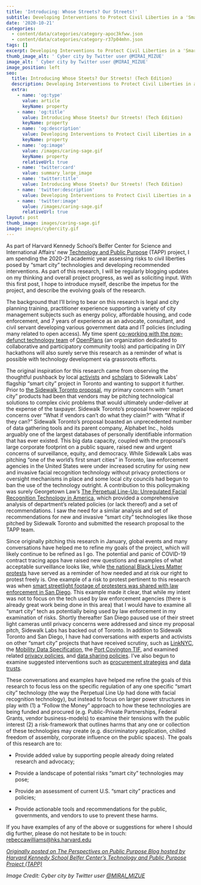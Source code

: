 ```yaml
---
title: 'Introducing: Whose Streets? Our Streets!'
subtitle: Developing Interventions to Protect Civil Liberties in a 'Smart City'
date: '2020-10-21'
categories:
  - content/data/categories/category-apoc3kfww.json
  - content/data/categories/category-r37p04mhn.json
tags: []
excerpt: Developing Interventions to Protect Civil Liberties in a 'Smart City'
thumb_image_alt: ' Cyber city by Twitter user @MIRAI_MIZUE'
image_alt: ' Cyber city by Twitter user @MIRAI_MIZUE'
image_position: left
seo:
  title: Introducing Whose Steets? Our Streets! (Tech Edition)
  description: Developing Interventions to Protect Civil Liberties in a 'Smart City'
  extra:
    - name: 'og:type'
      value: article
      keyName: property
    - name: 'og:title'
      value: Introducing Whose Steets? Our Streets! (Tech Edition)
      keyName: property
    - name: 'og:description'
      value: Developing Interventions to Protect Civil Liberties in a 'Smart City'
      keyName: property
    - name: 'og:image'
      value: /images/caring-sage.gif
      keyName: property
      relativeUrl: true
    - name: 'twitter:card'
      value: summary_large_image
    - name: 'twitter:title'
      value: Introducing Whose Steets? Our Streets! (Tech Edition)
    - name: 'twitter:description'
      value: Developing Interventions to Protect Civil Liberties in a 'Smart City'
    - name: 'twitter:image'
      value: /images/caring-sage.gif
      relativeUrl: true
layout: post
thumb_image: images/caring-sage.gif
image: images/cybercity.gif
---
```

As part of Harvard Kennedy School’s Belfer Center for Science and International Affairs’ new [ Technology and Public Purpose](https://medium.com/r/?url=httpsundefined2Fundefined2Fproject%2Ftechnology-and-public-purpose) (TAPP) project, I am spending the 2020-21 academic year assessing risks to civil liberties posed by “smart city” technologies and developing recommended interventions. As part of this research, I will be regularly blogging updates on my thinking and overall project progress, as well as soliciting input. With this first post, I hope to introduce myself, describe the impetus for the project, and describe the evolving goals of the research.

The background that I’ll bring to bear on this research is legal and city planning training, practitioner experience supporting a variety of
city management subjects such as energy policy, affordable housing, and code enforcement, and 7 years of experience as an advocate, consultant,
and civil servant developing various government data and IT policies (including many related to open access). My time spent [co-working with the now-defunct technology team](https://github.com/openplans/history-of) of [OpenPlans](https://www.openplans.org/) (an organization dedicated to collaborative and participatory community tools) and participating in DIY hackathons will also surely serve this research as a reminder of what is possible with technology development via grassroots efforts.

The original inspiration for this research came from observing the thoughtful pushback by local [activists](https://www.blocksidewalk.ca/) and [scholars](https://some-thoughts.org/) to Sidewalk Labs’ flagship “smart city” project in Toronto and wanting to support it further. Prior to [the Sidewalk Toronto proposal](https://www.sidewalktoronto.ca/), my primary concern with “smart city” products had been that vendors may be pitching technological solutions to complex civic problems that
would ultimately under-deliver at the expense of the taxpayer. Sidewalk Toronto’s proposal however replaced concerns over “What if vendors can’t do what they claim?” with “What if they can?” Sidewalk Toronto’s proposal boasted an unprecedented number of data gathering tools and its parent company, Alphabet Inc., holds arguably one of the largest databases of personally identifiable information that has ever existed.
This big data capacity, coupled with the proposal’s large corporate footprint on a public square, raised new and urgent concerns of surveillance, equity, and democracy. While Sidewalk Labs was pitching “one of the world’s first smart cities” in Toronto, law enforcement agencies in the United States were under increased scrutiny for using new and invasive facial recognition technology without privacy
protections or oversight mechanisms in place and some local city councils had begun to ban the use of the technology outright. A
contribution to this policymaking was surely Georgetown Law’s [The Perpetual Line-Up: Unregulated  Facial Recognition Technology in America](https://www.perpetuallineup.org/sites/default/files/2016-12/Theundefined20Line-Upundefined20Centerundefined20Privacyundefined20Technologyundefined20Georgetownundefined20-%20121616.pdf),
which provided a comprehensive analysis of department’s related policies (or lack thereof) and a set of recommendations. I saw the need
for a similar analysis and set of recommendations for new and invasive “smart city” technologies like those pitched by Sidewalk Toronto and submitted the research proposal to the TAPP team.

Since originally pitching this research in January, global events and many conversations have helped me to refine my goals of the project,
which will likely continue to be refined as I go. The potential and panic of COVID-19 contract tracing apps have raised new questions and
examples of what acceptable surveillance looks like, while [the national Black Lives Matter protests](https://www.nytimes.com/interactive/2020/07/03/us/george-floyd-protests-crowd-size.html) have served as a reminder of how needed and at risk our right to protest freely is. One example of a risk to protest pertinent to this research was when [smart streetlight footage of protesters was shared with law enforcement in San Diego](https://www.voiceofsandiego.org/topics/government/police-used-smart-streetlight-footage-to-investigate-protesters/). This example made it clear, that while my intent was not to focus on the tech used by law enforcement agencies (there is already great work being done in this area) that I would have to examine all “smart city” tech as potentially being used by law enforcement in my examination of risks. Shortly thereafter San Diego paused use of their street light cameras until privacy concerns were addressed and since my proposal pitch, Sidewalk Labs has backed out of Toronto. In addition to Sidewalk
Toronto and San Diego, I have had conversations with experts and activists on other “smart city” projects that have received scrutiny,
such as [LinkNYC](https://www.link.nyc/), the [Mobility Data Specification](https://ladot.io/wp-content/uploads/2018/12/What-is-MDS-Cities.pdf), the [Port Covington TIF](https://pc.city/), and examined related [privacy policies](https://www.link.nyc/privacy-policy.html), and [data sharing policies](https://www.sandiego.gov/sites/default/files/police_department_procedure_on_streetlights_technology.pdf). I’ve also begun to examine suggested interventions such as [procurement strategies](https://monum.github.io/playbook/) and [data trusts](https://www.sciencedirect.com/science/article/abs/pii/S0736585320301155).

These conversations and examples have helped me refine the goals of this research to focus less on the specific regulation of any one
specific “smart city” technology (the way the Perpetual Line Up had done with facial recognition technology), but instead to focus on larger
power structures in play with (1) a “Follow the Money” approach to how these technologies are being funded and procured (e.g. Public-Private
Partnerships, Federal Grants, vendor business-models) to examine their tensions with the public interest (2) a risk-framework that outlines harms that any one or collection of these technologies may create (e.g. discriminatory application, chilled freedom of assembly, corporate influence on the public spaces). The goals of this research are to:

*   Provide added value by supporting people already doing related research and advocacy;

*   Provide a landscape of potential risks “smart city” technologies may pose;

*   Provide an assessment of current U.S. “smart city” practices and policies;

*   Provide actionable tools and recommendations for the public, governments, and vendors to use to prevent these harms.

If you have examples of any of the above or suggestions for where I should dig further, please do not hesitate to be in touch: <rebeccawilliams@hks.harvard.edu>

[*Originally posted on The Perspectives on Public Purpose Blog hosted by Harvard Kennedy School Belfer Center’s Technology and Public Purpose Project (TAPP)*](https://www.belfercenter.org/publication/introducing-whose-streets-our-streets-developing-interventions-protect-civil-liberties)

*Image Credit: Cyber city by Twitter user [*@MIRAI_MIZUE*](https://twitter.com/MIRAI_MIZUE)*
